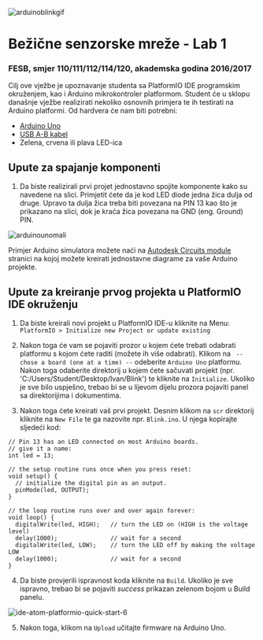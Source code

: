![arduinoblinkgif](https://cloud.githubusercontent.com/assets/8695815/23480241/8e5f41e0-fec7-11e6-8439-0f596aec5f54.gif)


# Bežične senzorske mreže - Lab 1

### FESB, smjer 110/111/112/114/120, akademska godina 2016/2017

Cilj ove vježbe je upoznavanje studenta sa PlatformIO IDE programskim okruženjem, kao i Arduino mikrokontroler platformom. Student će u sklopu današnje vježbe realizirati nekoliko osnovnih primjera te ih testirati na Arduino platformi. Od hardvera će nam biti potrebni:
- [Arduino Uno](https://www.adafruit.com/products/50)
- [USB A-B kabel](https://www.adafruit.com/products/62)
- Zelena, crvena ili plava LED-ica

## Upute za spajanje komponenti

1. Da biste realizirali prvi projet jednostavno spojite komponente kako su navedene na slici. Primjetit ćete da je kod LED diode jedna žica dulja od druge. Upravo ta dulja žica treba biti povezana na PIN 13 kao što je prikazano na slici, dok je kraća žica povezana na GND (eng. Ground) PIN.

![arduinounomali](https://cloud.githubusercontent.com/assets/8695815/23481290/3e0e4fd4-fecb-11e6-8d90-3b66f4cdfd7a.PNG)

Primjer Arduino simulatora možete naći na [Autodesk Circuits module](https://circuits.io/circuits/4142024-simple-blink) stranici na kojoj možete kreirati jednostavne diagrame za vaše Arduino projekte.

## Upute za kreiranje prvog projekta u PlatformIO IDE okruženju

1. Da biste kreirali novi projekt u PlatformIO IDE-u kliknite na Menu: ``PlatformIO > Initialize new Project or update existing``

2. Nakon toga će vam se pojaviti prozor u kojem ćete trebati odabrati platformu s kojom ćete raditi (možete ih više odabrati). Klikom na `` -- chose a board (one at a time) --`` odeberite `Arduino Uno` platformu. Nakon toga odaberite direktorij u kojem ćete sačuvati projekt (npr. 'C:/Users/Student/Desktop/Ivan/Blink') te kliknite na `Initialize`. Ukoliko je sve bilo uspješno, trebao bi se u lijevom dijelu prozora pojaviti panel sa direktorijima i dokumentima.

3. Nakon toga ćete kreirati vaš prvi projekt. Desnim klikom na `scr` direktorij kliknite na `New File` te ga nazovite npr. `Blink.ino`. U njega kopirajte sljedeći kod:

```arduino
// Pin 13 has an LED connected on most Arduino boards.
// give it a name:
int led = 13;

// the setup routine runs once when you press reset:
void setup() {
  // initialize the digital pin as an output.
  pinMode(led, OUTPUT);
}

// the loop routine runs over and over again forever:
void loop() {
  digitalWrite(led, HIGH);   // turn the LED on (HIGH is the voltage level)
  delay(1000);               // wait for a second
  digitalWrite(led, LOW);    // turn the LED off by making the voltage LOW
  delay(1000);               // wait for a second
}
```

4. Da biste provjerili ispravnost koda kliknite na `Build`. Ukoliko je sve ispravno, trebao bi se pojaviti *success* prikazan zelenom bojom u Build panelu.

![ide-atom-platformio-quick-start-6](https://cloud.githubusercontent.com/assets/8695815/23480154/3a024bba-fec7-11e6-8604-65a1bb82c856.png)

5. Nakon toga, klikom na `Upload` učitajte firmware na Arduino Uno.
